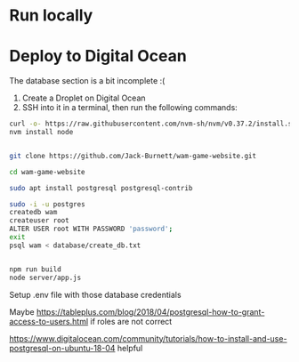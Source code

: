 # Run locally

# Deploy to Digital Ocean

The database section is a bit incomplete :(

1. Create a Droplet on Digital Ocean
2. SSH into it in a terminal, then run the following commands:

```bash
curl -o- https://raw.githubusercontent.com/nvm-sh/nvm/v0.37.2/install.sh | bash
nvm install node


git clone https://github.com/Jack-Burnett/wam-game-website.git

cd wam-game-website

sudo apt install postgresql postgresql-contrib

sudo -i -u postgres
createdb wam
createuser root
ALTER USER root WITH PASSWORD 'password';
exit
psql wam < database/create_db.txt


npm run build
node server/app.js
```

Setup .env file with those database credentials

Maybe https://tableplus.com/blog/2018/04/postgresql-how-to-grant-access-to-users.html if roles are not correct

https://www.digitalocean.com/community/tutorials/how-to-install-and-use-postgresql-on-ubuntu-18-04 helpful

